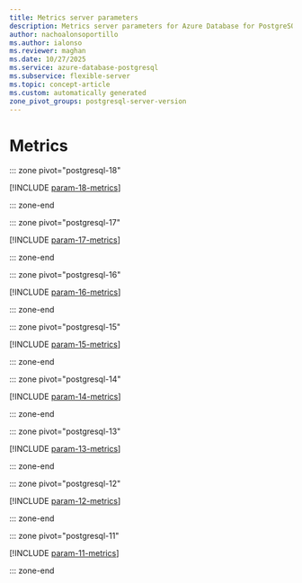 ```yaml
---
title: Metrics server parameters
description: Metrics server parameters for Azure Database for PostgreSQL flexible server.
author: nachoalonsoportillo
ms.author: ialonso
ms.reviewer: maghan
ms.date: 10/27/2025
ms.service: azure-database-postgresql
ms.subservice: flexible-server
ms.topic: concept-article
ms.custom: automatically generated
zone_pivot_groups: postgresql-server-version
---
```

# Metrics


::: zone pivot="postgresql-18"

[!INCLUDE [param-18-metrics](./includes/param-18-metrics.md)]

::: zone-end


::: zone pivot="postgresql-17"

[!INCLUDE [param-17-metrics](./includes/param-17-metrics.md)]

::: zone-end


::: zone pivot="postgresql-16"

[!INCLUDE [param-16-metrics](./includes/param-16-metrics.md)]

::: zone-end


::: zone pivot="postgresql-15"

[!INCLUDE [param-15-metrics](./includes/param-15-metrics.md)]

::: zone-end


::: zone pivot="postgresql-14"

[!INCLUDE [param-14-metrics](./includes/param-14-metrics.md)]

::: zone-end


::: zone pivot="postgresql-13"

[!INCLUDE [param-13-metrics](./includes/param-13-metrics.md)]

::: zone-end


::: zone pivot="postgresql-12"

[!INCLUDE [param-12-metrics](./includes/param-12-metrics.md)]

::: zone-end


::: zone pivot="postgresql-11"

[!INCLUDE [param-11-metrics](./includes/param-11-metrics.md)]

::: zone-end


